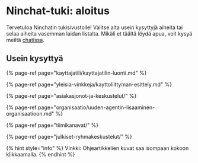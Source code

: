 # Ninchat-tuki: aloitus

Tervetuloa Ninchatin tukisivustolle! Valitse alta usein kysyttyjä aiheita tai selaa aiheita vasemman laidan listalta. Mikäli et täältä löydä apua, voit kysyä meiltä [chatissa](https://ninchat.com/contact). 

## Usein kysyttyä

{% page-ref page="kayttajatili/kayttajatilin-luonti.md" %}

{% page-ref page="yleisia-vinkkeja/kayttoliittyman-esittely.md" %}

{% page-ref page="asiakasjonot-ja-keskustelut/" %}

{% page-ref page="organisaatio/uuden-agentin-lisaaminen-organisaatioon.md" %}

{% page-ref page="tiimikanavat/" %}

{% page-ref page="julkiset-ryhmakeskustelut/" %}

 

{% hint style="info" %}
Vinkki: Ohjeartikkelien kuvat saa isompaan kokoon klikkaamalla.
{% endhint %}



